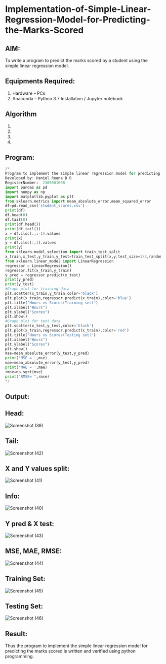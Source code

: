 # Implementation-of-Simple-Linear-Regression-Model-for-Predicting-the-Marks-Scored

## AIM:
To write a program to predict the marks scored by a student using the simple linear regression model.

## Equipments Required:
1. Hardware – PCs
2. Anaconda – Python 3.7 Installation / Jupyter notebook

## Algorithm
1. 
2. 
3. 
4. 

## Program:
`````python
/*
Program to implement the simple linear regression model for predicting the marks scored.
Developed by: Haniel Reena D R
RegisterNumber:  2305001008
import pandas as pd
import numpy as np
import matplotlib.pyplot as plt
from sklearn.metrics import mean_absolute_error,mean_squared_error
df=pd.read_csv('student_scores.csv')
print(df)
df.head(0)
df.tail(0)
print(df.head())
print(df.tail())
x = df.iloc[:,:-1].values
print(x)
y = df.iloc[:,1].values
print(y)
from sklearn.model_selection import train_test_split
x_train,x_test,y_train,y_test=train_test_split(x,y,test_size=1/3,random_state=0)
from sklearn.linear_model import LinearRegression
regressor = LinearRegression()
regressor.fit(x_train,y_train)
y_pred = regressor.predict(x_test)
print(y_pred)
print(y_test)
#Graph plot for training data
plt.scatter(x_train,y_train,color='black')
plt.plot(x_train,regressor.predict(x_train),color='blue')
plt.title("Hours vs Scores(Training set)")
plt.xlabel("Hours")
plt.ylabel("Scores")
plt.show()
#Graph plot for test data
plt.scatter(x_test,y_test,color='black')
plt.plot(x_train,regressor.predict(x_train),color='red')
plt.title("Hours vs Scores(Testing set)")
plt.xlabel("Hours")
plt.ylabel("Scores")
plt.show()
mse=mean_absolute_error(y_test,y_pred)
print('MSE = ',mse)
mae=mean_absolute_error(y_test,y_pred)
print('MAE = ',mae)
rmse=np.sqrt(mse)
print("RMSE= ",rmse)
*/
`````

## Output:
## Head:
![Screenshot (39)](https://github.com/hanielreenadr18/Implementation-of-Simple-Linear-Regression-Model-for-Predicting-the-Marks-Scored/assets/155225915/b3b64c80-391b-4438-8e04-9d65a7c70ab2)
## Tail:
![Screenshot (42)](https://github.com/hanielreenadr18/Implementation-of-Simple-Linear-Regression-Model-for-Predicting-the-Marks-Scored/assets/155225915/29f455d1-ff6a-4523-b5e5-789722ec2d8a)
## X and Y values split:
![Screenshot (41)](https://github.com/hanielreenadr18/Implementation-of-Simple-Linear-Regression-Model-for-Predicting-the-Marks-Scored/assets/155225915/d115a32d-eed2-4638-a89a-1b07c410d80d)
## Info:
![Screenshot (40)](https://github.com/hanielreenadr18/Implementation-of-Simple-Linear-Regression-Model-for-Predicting-the-Marks-Scored/assets/155225915/5586c735-74d6-4e41-8497-fe8b695dbd69)
## Y pred & X test:
![Screenshot (43)](https://github.com/hanielreenadr18/Implementation-of-Simple-Linear-Regression-Model-for-Predicting-the-Marks-Scored/assets/155225915/359e3c3d-8ef5-415c-bdb3-533e8bca2a48)
## MSE, MAE, RMSE:
![Screenshot (44)](https://github.com/hanielreenadr18/Implementation-of-Simple-Linear-Regression-Model-for-Predicting-the-Marks-Scored/assets/155225915/8f2a47fa-6ab0-453c-abc3-81ea9ed86ba2)
## Training Set:
![Screenshot (45)](https://github.com/hanielreenadr18/Implementation-of-Simple-Linear-Regression-Model-for-Predicting-the-Marks-Scored/assets/155225915/7ba6f060-0985-4637-a756-916f2f0616b3)
## Testing Set:
![Screenshot (46)](https://github.com/hanielreenadr18/Implementation-of-Simple-Linear-Regression-Model-for-Predicting-the-Marks-Scored/assets/155225915/7b28d097-d148-4b3f-b3c4-2c67d3b3d2b3)







## Result:
Thus the program to implement the simple linear regression model for predicting the marks scored is written and verified using python programming.
